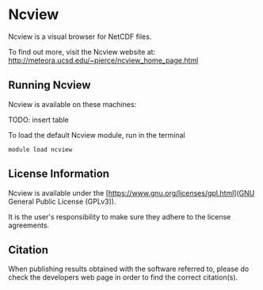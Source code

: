 # Ncview

Ncview is a visual browser for NetCDF files.

To find out more, visit the Ncview website at: http://meteora.ucsd.edu/~pierce/ncview_home_page.html

## Running Ncview

Ncview is available on these machines:

TODO: insert table

To load the default Ncview module, run in the terminal

    module load ncview

## License Information

Ncview is available under the [https://www.gnu.org/licenses/gpl.html](GNU General Public License (GPLv3)).

It is the user's responsibility to make sure they adhere to the license agreements.

## Citation

When publishing results obtained with the software referred to, please do check the developers web page in order to find the correct citation(s).
